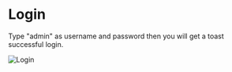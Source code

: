 # Login
Type "admin" as username and password then you will get a toast successful login.
 
![Login](https://user-images.githubusercontent.com/123080070/215003353-cbda8c24-4c1d-4ae8-aa8a-eef6ee8fc728.png)
